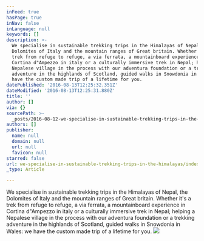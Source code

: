 ```yaml
---
inFeed: true
hasPage: true
inNav: false
inLanguage: null
keywords: []
description: >-
  We specialise in sustainable trekking trips in the Himalayas of Nepal, the
  Dolomites of Italy and the mountain ranges of Great britain. Whether it's a
  trek from refuge to refuge, a via ferrata, a mountainboard experience in
  Cortina d"Ampezzo in italy or a culturally immersive trek in Nepal; helping a
  Nepalese village in the process with our adventura foundation or a trekking
  adventure in the highlands of Scotland, guided walks in Snowdonia in Wales: we
  have the custom made trip of a lifetime for you.
datePublished: '2016-08-13T12:25:32.351Z'
dateModified: '2016-08-13T12:25:31.880Z'
title: ''
author: []
via: {}
sourcePath: >-
  _posts/2016-08-12-we-specialise-in-sustainable-trekking-trips-in-the-himalayas.md
authors: []
publisher:
  name: null
  domain: null
  url: null
  favicon: null
starred: false
url: we-specialise-in-sustainable-trekking-trips-in-the-himalayas/index.html
_type: Article

---
```

We specialise in sustainable trekking trips in the Himalayas of Nepal, the Dolomites of Italy and the mountain ranges of Great britain. Whether it's a trek from refuge to refuge, a via ferrata, a mountainboard experience in Cortina d"Ampezzo in italy or a culturally immersive trek in Nepal; helping a Nepalese village in the process with our adventura foundation or a trekking adventure in the highlands of Scotland, guided walks in Snowdonia in Wales: we have the custom made trip of a lifetime for you.
![](https://the-grid-user-content.s3-us-west-2.amazonaws.com/1c05fde6-c9a7-474a-82b2-5039273d02ea.jpg)